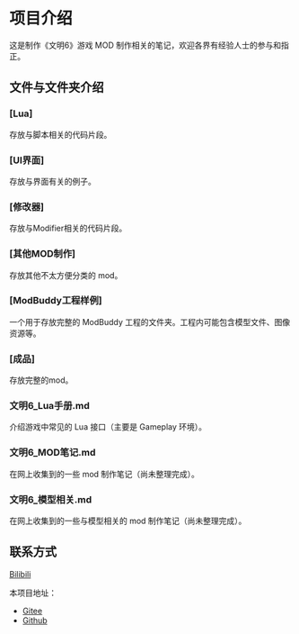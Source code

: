 
# 项目介绍
这是制作《文明6》游戏 MOD 制作相关的笔记，欢迎各界有经验人士的参与和指正。



## 文件与文件夹介绍



### [Lua]

存放与脚本相关的代码片段。

### [UI界面]

存放与界面有关的例子。

### [修改器]

存放与Modifier相关的代码片段。

### [其他MOD制作]

存放其他不太方便分类的 mod。

### [ModBuddy工程样例]

一个用于存放完整的 ModBuddy 工程的文件夹。工程内可能包含模型文件、图像资源等。

### [成品]

存放完整的mod。

### 文明6_Lua手册.md 

介绍游戏中常见的 Lua 接口（主要是 Gameplay 环境）。

### 文明6_MOD笔记.md

在网上收集到的一些 mod 制作笔记（尚未整理完成）。

### 文明6_模型相关.md

在网上收集到的一些与模型相关的 mod 制作笔记（尚未整理完成）。





## 联系方式

[Bilibili](https://space.bilibili.com/28399130)


本项目地址：
- [Gitee](https://gitee.com/Hemmelfort/Civ6ModdingNotes)
- [Github](https://github.com/Hemmelfort/Civ6ModdingNotes)